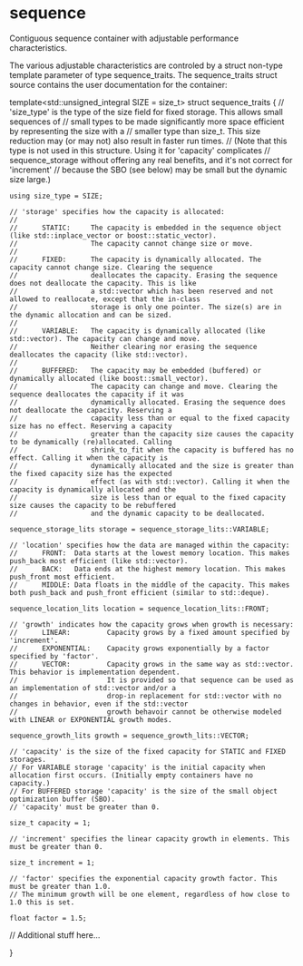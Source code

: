 # sequence
Contiguous sequence container with adjustable performance characteristics.

The various adjustable characteristics are controled by a struct non-type template parameter of type sequence_traits.
The sequence_traits struct source contains the user documentation for the container:

template<std::unsigned_integral SIZE = size_t>
struct sequence_traits
{
	// 'size_type' is the type of the size field for fixed storage. This allows small sequences of
	// small types to be made significantly more space efficient by representing the size with a
	// smaller type than size_t. This size reduction may (or may not) also result in faster run times.
	// (Note that this type is not used in this structure. Using it for 'capacity' complicates
	// sequence_storage without offering any real benefits, and it's not correct for 'increment'
	// because the SBO (see below) may be small but the dynamic size large.)

	using size_type = SIZE;

	// 'storage' specifies how the capacity is allocated:
	// 
	//		STATIC:		The capacity is embedded in the sequence object (like std::inplace_vector or boost::static_vector).
	//					The capacity cannot change size or move.
	// 
	//		FIXED:		The capacity is dynamically allocated. The capacity cannot change size. Clearing the sequence
	//					deallocates the capacity. Erasing the sequence does not deallocate the capacity. This is like
	//					a std::vector which has been reserved and not allowed to reallocate, except that the in-class
	//					storage is only one pointer. The size(s) are in the dynamic allocation and can be sized.
	// 
	//		VARIABLE:	The capacity is dynamically allocated (like std::vector). The capacity can change and move.
	//					Neither clearing nor erasing the sequence deallocates the capacity (like std::vector).
	// 
	//		BUFFERED:	The capacity may be embedded (buffered) or dynamically allocated (like boost::small_vector).
	//					The capacity can change and move. Clearing the sequence deallocates the capacity if it was
	//					dynamically allocated. Erasing the sequence does not deallocate the capacity. Reserving a
	//					capacity less than or equal to the fixed capacity size has no effect. Reserving a capacity
	//					greater than the capacity size causes the capacity to be dynamically (re)allocated. Calling
	//					shrink_to_fit when the capacity is buffered has no effect. Calling it when the capacity is
	//					dynamically allocated and the size is greater than the fixed capacity size has the expected
	//					effect (as with std::vector). Calling it when the capacity is dynamically allocated and the
	//					size is less than or equal to the fixed capacity size causes the capacity to be rebuffered
	//					and the dynamic capacity to be deallocated.

	sequence_storage_lits storage = sequence_storage_lits::VARIABLE;

	// 'location' specifies how the data are managed within the capacity:
	//		FRONT:	Data starts at the lowest memory location. This makes push_back most efficient (like std::vector).
	//		BACK:	Data ends at the highest memory location. This makes push_front most efficient.
	//		MIDDLE:	Data floats in the middle of the capacity. This makes both push_back and push_front efficient (similar to std::deque).

	sequence_location_lits location = sequence_location_lits::FRONT;

	// 'growth' indicates how the capacity grows when growth is necessary:
	//		LINEAR:			Capacity grows by a fixed amount specified by 'increment'.
	//		EXPONENTIAL:	Capacity grows exponentially by a factor specified by 'factor'.
	//		VECTOR:			Capacity grows in the same way as std::vector. This behavior is implementation dependent.
	//						It is provided so that sequence can be used as an implementation of std::vector and/or a
	//						drop-in replacement for std::vector with no changes in behavior, even if the std::vector
	//						growth behavoir cannot be otherwise modeled with LINEAR or EXPONENTIAL growth modes.

	sequence_growth_lits growth = sequence_growth_lits::VECTOR;

	// 'capacity' is the size of the fixed capacity for STATIC and FIXED storages.
	// For VARIABLE storage 'capacity' is the initial capacity when allocation first occurs. (Initially empty containers have no capacity.)
	// For BUFFERED storage 'capacity' is the size of the small object optimization buffer (SBO).
	// 'capacity' must be greater than 0.

	size_t capacity = 1;

	// 'increment' specifies the linear capacity growth in elements. This must be greater than 0.

	size_t increment = 1;

	// 'factor' specifies the exponential capacity growth factor. This must be greater than 1.0.
	// The minimum growth will be one element, regardless of how close to 1.0 this is set.

	float factor = 1.5;

// Additional stuff here...

}